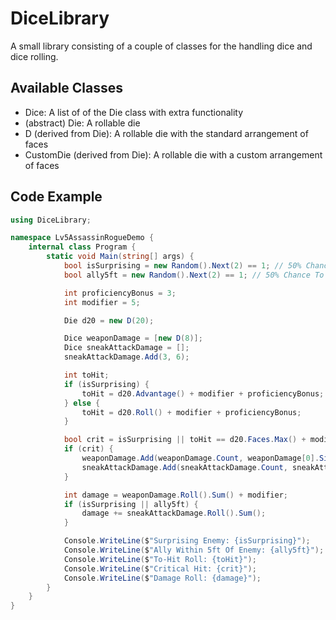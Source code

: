 # DiceLibrary
A small library consisting of a couple of classes for the handling dice and dice rolling.

## Available Classes
- Dice: A list of of the Die class with extra functionality
- (abstract) Die: A rollable die
- D (derived from Die): A rollable die with the standard arrangement of faces
- CustomDie (derived from Die): A rollable die with a custom arrangement of faces

## Code Example
```cs
using DiceLibrary;

namespace Lv5AssassinRogueDemo {
	internal class Program {
		static void Main(string[] args) {
			bool isSurprising = new Random().Next(2) == 1; // 50% Chance To Be Surprising
			bool ally5ft = new Random().Next(2) == 1; // 50% Chance To Have Ally Within 5ft Of Target

			int proficiencyBonus = 3;
			int modifier = 5;

			Die d20 = new D(20);

			Dice weaponDamage = [new D(8)];
			Dice sneakAttackDamage = [];
			sneakAttackDamage.Add(3, 6);

			int toHit;
			if (isSurprising) {
				toHit = d20.Advantage() + modifier + proficiencyBonus;
			} else {
				toHit = d20.Roll() + modifier + proficiencyBonus;
			}

			bool crit = isSurprising || toHit == d20.Faces.Max() + modifier + proficiencyBonus;
			if (crit) {
				weaponDamage.Add(weaponDamage.Count, weaponDamage[0].Size);
				sneakAttackDamage.Add(sneakAttackDamage.Count, sneakAttackDamage[0].Size);
			}

			int damage = weaponDamage.Roll().Sum() + modifier;
			if (isSurprising || ally5ft) {
				damage += sneakAttackDamage.Roll().Sum();
			}

			Console.WriteLine($"Surprising Enemy: {isSurprising}");
			Console.WriteLine($"Ally Within 5ft Of Enemy: {ally5ft}");
			Console.WriteLine($"To-Hit Roll: {toHit}");
			Console.WriteLine($"Critical Hit: {crit}");
			Console.WriteLine($"Damage Roll: {damage}");
		}
	}
}
```